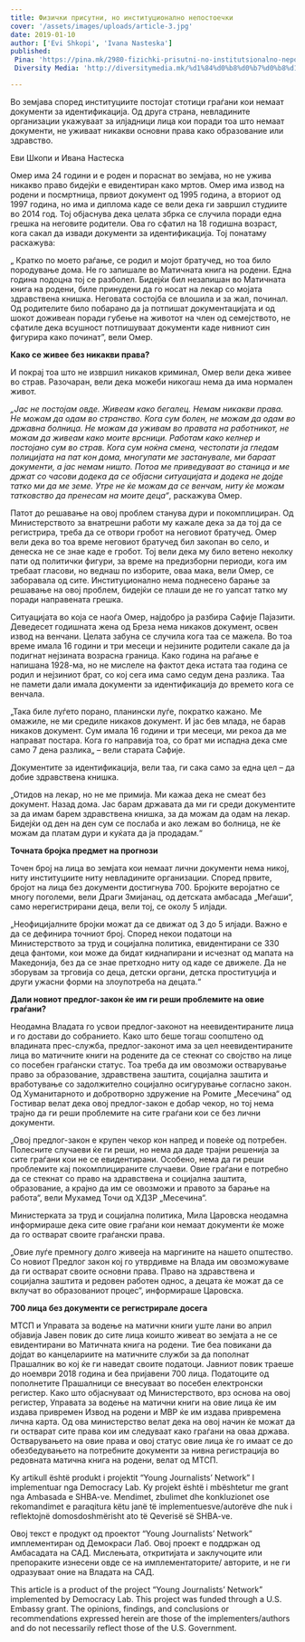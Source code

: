 ```yaml
---
title: Физички присутни, но институционално непостоечки
cover: '/assets/images/uploads/article-3.jpg'
date: 2019-01-10
author: ['Evi Shkopi', 'Ivana Nasteska']
published:
 Pina: 'https://pina.mk/2980-fizichki-prisutni-no-institutsionalno-nepostoechki/'
 Diversity Media: 'http://diversitymedia.mk/%d1%84%d0%b8%d0%b7%d0%b8%d1%87%d0%ba%d0%b8-%d0%bf%d1%80%d0%b8%d1%81%d1%83%d1%82%d0%bd%d0%b8-%d0%bd%d0%be-%d0%b8%d0%bd%d1%81%d1%82%d0%b8%d1%82%d1%83%d1%86%d0%b8%d0%be%d0%bd%d0%b0%d0%bb%d0%bd%d0%be/'

---
```


Во земјава според институциите постојат стотици граѓани кои немаат документи за идентификација. Од друга страна, невладините организации укажуваат за илјадници лица кои поради тоа што немаат документи, не уживаат никакви основни права како образование или здравство.

Еви Шкопи и Ивана Настеска

Омер има 24 години и е роден и пораснат во земјава, но не ужива никакво право бидејќи е евидентиран како мртов. Омер има извод на родени и посмртница, првиот документ од 1995 година, а вториот од 1997 година, но има и диплома каде се вели дека ги завршил студиите во 2014 год. Тој објаснува дека целата збрка се случила поради една грешка на неговите родители. Ова го сфатил на 18 годишна возраст, кога сакал да извади документи за идентификација. Тој понатаму раскажува:

„ Кратко по моето раѓање, се родил и мојот братучед, но тоа било породување дома. Не го запишале во Матичната книга на родени. Една година подоцна тој се разболел. Бидејќи бил незапишан во Матичната книга на родени, биле принудени да го носат на лекар со мојата здравствена книшка. Неговата состојба се влошила и за жал, починал. Од родителите било побарано да ја потпишат документацијата и од шокот доживеан поради губење на животот на член од семејството, не сфатиле дека всушност потпишуваат документи каде нивниот син фигурира како починат”, вели Омер.


**Како се живее без никакви права?**

И покрај тоа што не извршил никаков криминал, Омер вели дека живее во страв. Разочаран, вели дека можеби никогаш нема да има нормален живот.

*„Јас не постојам овде. Живеам како бегалец. Немам никакви права. Не можам да одам во странство. Кога сум болен, не можам да одам во државна болница. Не можам да уживам во правата на работникот, не можам да живеам како моите врсници. Работам како келнер и постојано сум во страв. Кога сум ноќна смена, честопати ја гледам полицијата на пат кон дома, многупати ме застанувале, ми бараат документи, а јас немам ништо. Потоа ме приведуваат во станица и ме држат со часови додека да се објасни ситуацијата и додека не дојде татко ми да ме земе. Утре не ќе можам да се венчам, ниту ќе можам татковство да пренесам на моите деца“*, раскажува Омер.

Патот до решавање на овој проблем станува дури и покомплициран. Од Министерството за внатрешни работи му кажале дека за да тој да се регистрира, треба да се отвори гробот на неговиот братучед. Омер вели дека во тоа време неговиот братучед бил закопан во село, и денеска не се знае каде е гробот. Тој вели дека му било ветено неколку пати од политички фигури, за време на предизборни периоди, кога им требаат гласови, но веднаш по изборите, оваа мака, вели Омер, се заборавала од сите. Институционално нема поднесено барање за решавање на овој проблем, бидејќи се плаши де не го уапсат татко му поради направената грешка.

Ситуацијата во која се наоѓа Омер, најдобро ја разбира Сафије Пајазити.  Деведесет годишната жена од Бреза нема никаков документ, освен извод на венчани. Целата забуна се случила кога таа се мажела. Во тоа време имала 16 години и три месеци и нејзините родители сакале да ја подигнат нејзината возрасна граница. Како година на раѓање е напишана 1928-ма, но не мислеле на фактот дека истата таа година се родил и нејзиниот брат, со кој сега има само седум дена разлика. Таа не памети дали имала документи за идентификација до времето кога се венчала.

„Така биле луѓето порано, планински луѓе, пократко кажано. Ме омажиле, не ми средиле никаков документ. И јас бев млада, не барав никаков документ. Сум имала 16 години и три месеци, ми рекоа да ме направат постара. Кога го направија тоа, со брат ми испадна дека сме само 7 дена разлика„ – вели старата Сафије.

Документите за идентификација, вели таа, ги сака само за една цел – да добие здравствена книшка.

„Отидов на лекар, но не ме примија. Ми кажаа дека не смеат без документ. Назад дома. Јас барам државата да ми ги среди документите за да имам барем здравствена книшка, за да можам да одам на лекар. Бидејќи од ден на ден сум се послаба и ако лежам во болница, не ќе можам да платам дури и куќата да ја продадам.“

**Точната бројка предмет на прогнози**

Точен број на лица во земјата кои немаат лични документи нема никој, ниту институциите ниту невладините организации. Според првите, бројот на лица без документи достигнува 700. Бројките веројатно се многу поголеми, вели Драги Змијанац, од детската амбасада „Меѓаши“, само нерегистрирани деца, вели тој, се околу 5 илјади.

„Неофицијалните бројки можат да се движат од 3 до 5 илјади. Важно е да се дефинира точниот број. Според некои податоци на Министерството за труд и социјална политика, евидентирани се 330 деца фантоми, кои може да бидат киднапирани и исчезнат од мапата на Македонија, без да се знае претходно ниту од каде се движеле. Да не зборувам за трговија со деца, детски органи, детска проституција и други ужасни форми на злоупотреба на децата.“

**Дали новиот предлог-закон ќе им ги реши проблемите на овие граѓани?**

Неодамна Владата го усвои предлог-законот на неевидентираните лица и го достави до собранието. Како што беше тогаш соопштено од владината прес-служба, предлог-законот има за цел неевидентираните лица во матичните книги на родените да се стекнат со својство на лице со посебен граѓански статус. Тоа треба да им овозможи остварување право за образование, здравствена заштита, социјална заштита и вработување со задолжително социјално осигурување согласно закон. Од Хуманитарното и добротворно здружение на Ромите „Месечина“ од Гостивар велат дека овој предлог-закон е добар чекор, но тој нема трајно да ги реши проблемите на сите граѓани кои се без лични документи.

„Овој предлог-закон е крупен чекор кон напред и повеќе од потребен. Полесните случаеви ќе ги реши, но нема да даде трајни решенија за сите граѓани кои не се евидентирани. Особено, нема да ги реши проблемите кај покомплицираните случаеви. Овие граѓани е потребно да се стекнат со право на здравствена и социјална заштита, образование, а крајно да им се овозможи и правото за барање на работа“, вели Мухамед Точи од ХДЗР „Месечина“.

Министерката за труд и социјална политика, Мила Царовска неодамна информираше дека сите овие граѓани кои немаат документи ќе може да го остварат своите граѓански права.

„Овие луѓе премногу долго живееја на маргините на нашето општество. Со новиот Предлог закон кој го утврдивме на Влада им овозможуваме да ги остварат своите основни права. Право на здравствена и социјална заштита и редовен работен однос, а децата ќе можат да се вклучат во образованиот процес“, информираше Царовска.

**700 лица без документи се регистрирале досега**

МТСП и Управата за водење на матични книги уште лани во април објавија Јавен повик до сите лица коишто живеат во земјата а не се евидентирани во Матичната книга на родени. Тие беа повикани да дојдат во канцелариите на матичните служби за да пополнат Прашалник во кој ќе ги наведат своите податоци. Јавниот повик траеше до ноември 2018 година и беа пријавени 700 лица. Податоците од пополнетите Прашалници се внесуваат во посебен електронски регистер. Како што објаснуваат од Министерството, врз основа на овој регистер, Управата за водење на матични книги на овие лица ќе им издава привремен Извод на родени и МВР ќе им издава привремена лична карта. Од ова министерство велат дека на овој начин ќе можат да ги остварат сите права кои им следуваат како граѓани на оваа држава. Остварувањето на овие права и овој статус овие лица ќе го имаат се до обезбедувањето на потребните документи за нивна регистрација во редовната матична книга на родени, велат од МТСП.

 

Ky artikull është produkt i projektit “Young Journalists’ Network” I implementuar nga Democracy Lab. Ky projekt është i mbështetur me grant nga Ambasada e SHBA-ve. Mendimet, zbulimet dhe konkluzionet ose rekomandimet e paraqitura këtu janë të implementuesve/autorëve dhe nuk i reflektojnë domosdoshmërisht ato të Qeverisë së SHBA-ve.

Овој текст е продукт од проектот “Young Journalists’ Network” имплементиран од Демокраси Лаб. Овој проект е поддржан од Амбасадата на САД. Мислењата, откритијата и заклучоците или препораките изнесени овде се на имплементаторите/ авторите, и не ги одразуваат оние на Владата на САД.

This article is a product of the project “Young Journalists’ Network” implemented by Democracy Lab. This project was funded through a U.S. Embassy grant. The opinions, findings, and conclusions or recommendations expressed herein are those of the implementers/authors and do not necessarily reflect those of the U.S. Government.
